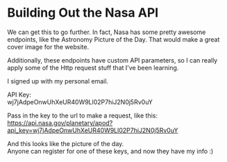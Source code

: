 # Building Out the Nasa API

We can get this to go further. In fact, Nasa has some pretty awesome endpoints, like the Astronomy Picture of the Day.
That would make a great cover image for the website.  

Additionally, these endpoints have custom API parameters, so I can really apply some of the Http request stuff that I've been learning.  

I signed up with my personal email.  

API Key:  
wj7jAdpeOnwUhXeUR40W9Ll02P7hiJ2N0j5Rv0uY  

Pass in the key to the url to make a request, like this:  
<https://api.nasa.gov/planetary/apod?api_key=wj7jAdpeOnwUhXeUR40W9Ll02P7hiJ2N0j5Rv0uY>  

And this looks like the picture of the day.  
Anyone can register for one of these keys, and now they have my info :)

